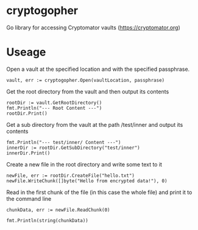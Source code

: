 # cryptogopher
Go library for accessing Cryptomator vaults (https://cryptomator.org)

# Useage
Open a vault at the specified location and with the specified passphrase.
```golang
vault, err := cryptogopher.Open(vaultLocation, passphrase)
```

Get the root directory from the vault and then output its contents
```golang
rootDir := vault.GetRootDirectory()
fmt.Println("--- Root Content ---")
rootDir.Print()
```

Get a sub directory from the vault at the path /test/inner and output its contents
```golang
fmt.Println("--- test/inner/ Content ---")
innerDir := rootDir.GetSubDirectory("test/inner")
innerDir.Print()
```

Create a new file in the root directory and write some text to it
```golang
newFile, err := rootDir.CreateFile("hello.txt")
newFile.WriteChunk([]byte("Hello from encrypted data!"), 0)
```

Read in the first chunk of the file (in this case the whole file) and print it to the command line
```golang
chunkData, err := newFile.ReadChunk(0)

fmt.Println(string(chunkData))
```
